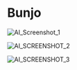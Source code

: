# Bunjo


 ![AI_Screenshot_1](https://user-images.githubusercontent.com/85137475/174498430-5e9eafcd-d281-48be-b7f4-be80468b07f0.png)

![AI_SCREENSHOT_2](https://user-images.githubusercontent.com/85137475/174498432-2b447a9d-bac3-41d3-840c-861188aac4ba.png)

![AI_SCREENSHOT_3](https://user-images.githubusercontent.com/85137475/174498434-9a193d51-1a2e-4e99-a4e3-6f18e5a54e12.png)

